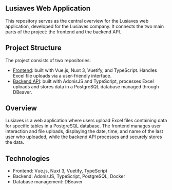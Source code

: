 ## Lusiaves Web Application
This repository serves as the central overview for the Lusiaves web application, developed for the Lusiaves company. It connects the two main parts of the project: the frontend and the backend API.

## Project Structure
The project consists of two repositories:

- [Frontend](https://github.com/juanpereiracosta/lusiaves-frontend): built with Vue.js, Nuxt 3, Vuetify, and TypeScript. Handles Excel file uploads via a user-friendly interface.
- [Backend API](https://github.com/juanpereiracosta/lusiaves-api): built with AdonisJS and TypeScript, processes Excel uploads and stores data in a PostgreSQL database managed through DBeaver.

## Overview
Lusiaves is a web application where users upload Excel files containing data for specific tables in a PostgreSQL database. The frontend manages user interaction and file uploads, displaying the date, time, and name of the last user who uploaded, while the backend API processes and securely stores the data.

## Technologies
- Frontend: Vue.js, Nuxt 3, Vuetify, TypeScript
- Backend: AdonisJS, TypeScript, PostgreSQL, Docker
- Database management: DBeaver
